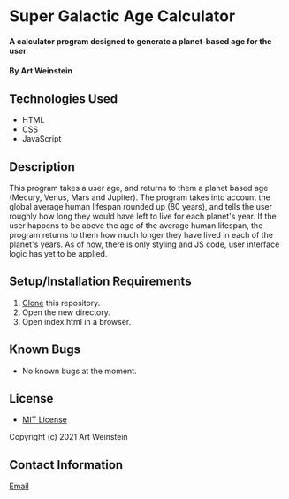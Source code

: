 # Super Galactic Age Calculator

#### A calculator program designed to generate a planet-based age for the user.

#### By Art Weinstein

## Technologies Used

* HTML
* CSS
* JavaScript

## Description
  This program takes a user age, and returns to them a planet based age (Mecury, Venus, Mars and Jupiter). The program takes into account the global average human lifespan rounded up (80 years), and tells the user roughly how long they would have left to live for each planet's year. If the user happens to be above the age of the average human lifespan, the program returns to them how much longer they have lived in each of the planet's years. As of now, there is only styling and JS code, user interface logic has yet to be applied.  

## Setup/Installation Requirements
1. [Clone](https://docs.github.com/en/github/creating-cloning-and-archiving-repositories/cloning-a-repository-from-github/cloning-a-repository) this repository.
2. Open the new directory.
3. Open index.html in a browser.


## Known Bugs
* No known bugs at the moment. 

## License
* [MIT License](https://opensource.org/licenses/MIT)

Copyright (c) 2021 Art Weinstein

## Contact Information

[Email](artur.weintsein@gmail.com)